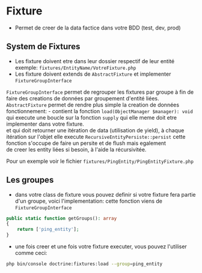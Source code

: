 # Fixture  

- Permet de creer de la data factice dans votre BDD (test, dev, prod)  

## System de Fixtures  

- Les fixture doivent etre dans leur dossier respectif de leur entité exemple: `fixtures/EntityName/VotreFixture.php`  
- Les fixture doivent extends de `AbstractFixture` et implementer `FixtureGroupInterface`

`FixtureGroupInterface` permet de regrouper les fixtures par groupe à fin de faire des creations de données par groupement d'entité liées.  
`AbstractFixture` permet de rendre plus simple la creation de données fonctionnement:
        - contient la fonction `load(ObjectManager $manager): void`
        qui execute une boucle sur la fonction `supply` qui elle meme doit etre implementer dans votre fixture.  
        et qui doit retourner une itération de data (utilisation de yield), à chaque itération sur l'objet elle 
        execute `RecursiveEntityPersiste::persist` cette fonction s'occupe de faire un persite et de flush mais egalement  
        de creer les entity liées si besoin, à l'aide la récursivitée.

Pour un exemple voir le fichier `fixtures/PingEntity/PingEntityFixture.php`

## Les groupes

- dans votre class de fixture vous pouvez definir si votre fixture fera partie d'un groupe, voici l'implementation:
cette fonction viens de `FixtureGroupInterface`
```php
public static function getGroups(): array
{
    return ['ping_entity'];
}
```

- une fois creer et une fois votre fixture executer, vous pouvez l'utiliser comme ceci:
```bash
php bin/console doctrine:fixtures:load --group=ping_entity
```
